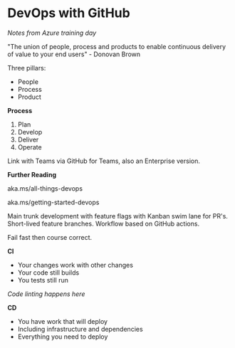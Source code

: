 # DevOps with GitHub

*Notes from Azure training day*

"The union of people, process and products to enable continuous delivery of value to your end users" - Donovan Brown

Three pillars:

- People
- Process
- Product

**Process**

1. Plan
2. Develop
3. Deliver
4. Operate

Link with Teams via GitHub for Teams, also an Enterprise version.

**Further Reading**

aka.ms/all-things-devops

aka.ms/getting-started-devops

Main trunk development with feature flags with Kanban swim lane for PR's.  Short-lived feature branches.  Workflow based on GitHub actions.

Fail fast then course correct.

**CI**

- Your changes work with other changes
- Your code still builds
- You tests still run

*Code linting happens here*

**CD**

- You have work that will deploy
- Including infrastructure and dependencies
- Everything you need to deploy

